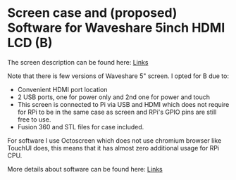 # Screen case and (proposed) Software for Waveshare 5inch HDMI LCD (B)

The screen description can be found here: [Links](https://www.waveshare.com/wiki/5inch_HDMI_LCD_(B))

Note that there is few versions of Waveshare 5" screen. I opted for B due to:

* Convenient HDMI port location
* 2 USB ports, one for power only and 2nd one for power and touch
* This screen is connected to Pi via USB and HDMI which does not require for RPi to be in the same case as screen and RPi's GPIO pins are still free to use.
* Fusion 360 and STL files for case included.

For software I use Octoscreen which does not use chromium browser like TouchUI does, this means that it has almost zero additional usage for RPi CPU.

More details about software can be found here: [Links](https://community.octoprint.org/t/octoscreen-a-new-software-to-use-octoprint-with-lcd/10629)
